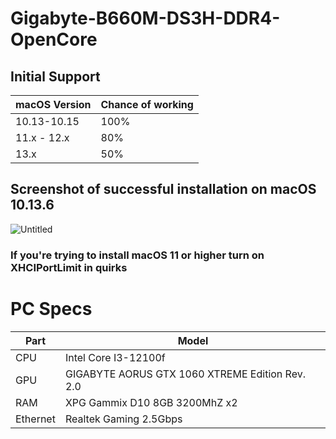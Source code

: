 # Gigabyte-B660M-DS3H-DDR4-OpenCore

## Initial Support
| macOS Version | Chance of working |
| ---- | ------------- |
| 10.13-10.15 | 100% |
| 11.x - 12.x | 80% |
| 13.x | 50% |

## Screenshot of successful installation on macOS 10.13.6
![Untitled](https://user-images.githubusercontent.com/78357560/231862760-f942b96b-b9ef-436e-998a-d31861afba24.png)

### If you're trying to install macOS 11 or higher turn on XHCIPortLimit in quirks

# PC Specs

| Part | Model |
| ----- | ------ |
| CPU | Intel Core I3-12100f |
| GPU | GIGABYTE AORUS GTX 1060 XTREME Edition Rev. 2.0 |
| RAM | XPG Gammix D10 8GB 3200MhZ x2 |
| Ethernet | Realtek Gaming 2.5Gbps |ß
